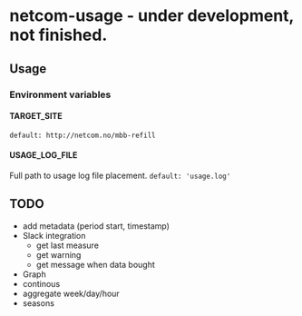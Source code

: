 # netcom-usage - under development, not finished.

## Usage
### Environment variables

#### TARGET_SITE
`default: http://netcom.no/mbb-refill`

#### USAGE_LOG_FILE
Full path to usage log file placement.
`default: 'usage.log'`

## TODO
- add metadata (period start, timestamp)
- Slack integration
  - get last measure
  - get warning
  - get message when data bought
- Graph
 - continous
 - aggregate week/day/hour
 - seasons
